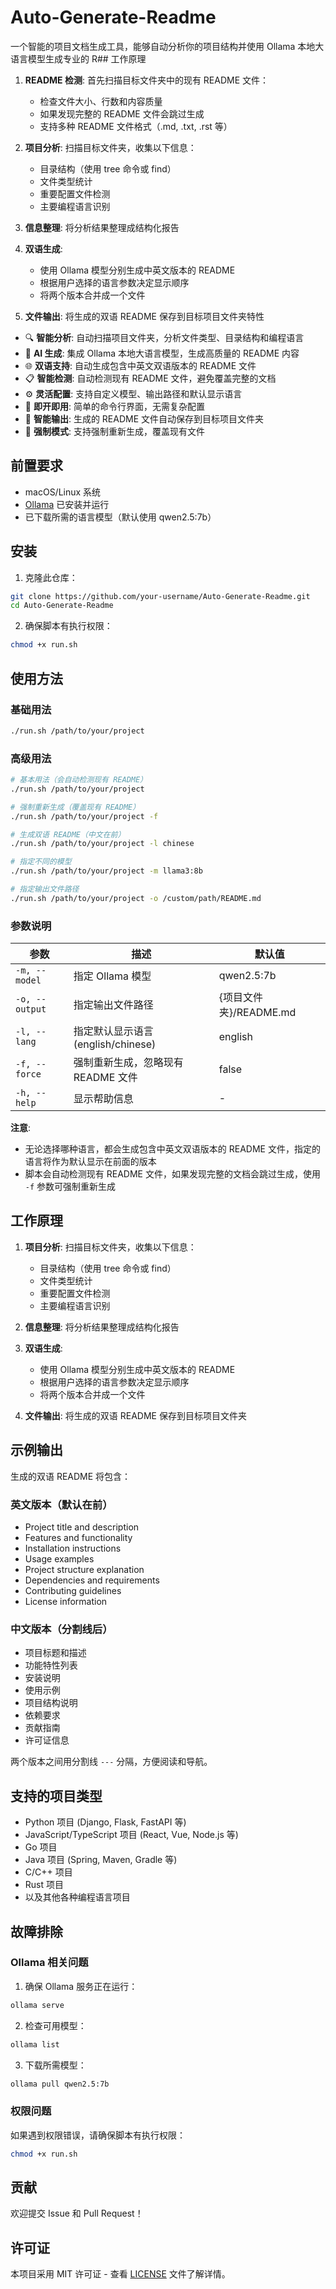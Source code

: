 # Auto-Generate-Readme

一个智能的项目文档生成工具，能够自动分析你的项目结构并使用 Ollama 本地大语言模型生成专业的 R## 工作原理

1. **README 检测**: 首先扫描目标文件夹中的现有 README 文件：
   - 检查文件大小、行数和内容质量
   - 如果发现完整的 README 文件会跳过生成
   - 支持多种 README 文件格式（.md, .txt, .rst 等）

2. **项目分析**: 扫描目标文件夹，收集以下信息：
   - 目录结构（使用 tree 命令或 find）
   - 文件类型统计
   - 重要配置文件检测
   - 主要编程语言识别

3. **信息整理**: 将分析结果整理成结构化报告

4. **双语生成**:
   - 使用 Ollama 模型分别生成中英文版本的 README
   - 根据用户选择的语言参数决定显示顺序
   - 将两个版本合并成一个文件

5. **文件输出**: 将生成的双语 README 保存到目标项目文件夹特性

- 🔍 **智能分析**: 自动扫描项目文件夹，分析文件类型、目录结构和编程语言
- 🤖 **AI 生成**: 集成 Ollama 本地大语言模型，生成高质量的 README 内容
- 🌐 **双语支持**: 自动生成包含中英文双语版本的 README 文件
- 📋 **智能检测**: 自动检测现有 README 文件，避免覆盖完整的文档
- ⚙️ **灵活配置**: 支持自定义模型、输出路径和默认显示语言
- 🎯 **即开即用**: 简单的命令行界面，无需复杂配置
- 📁 **智能输出**: 生成的 README 文件自动保存到目标项目文件夹
- 🔄 **强制模式**: 支持强制重新生成，覆盖现有文件

## 前置要求

- macOS/Linux 系统
- [Ollama](https://ollama.ai/) 已安装并运行
- 已下载所需的语言模型（默认使用 qwen2.5:7b）

## 安装

1. 克隆此仓库：
```bash
git clone https://github.com/your-username/Auto-Generate-Readme.git
cd Auto-Generate-Readme
```

2. 确保脚本有执行权限：
```bash
chmod +x run.sh
```

## 使用方法

### 基础用法

```bash
./run.sh /path/to/your/project
```

### 高级用法

```bash
# 基本用法（会自动检测现有 README）
./run.sh /path/to/your/project

# 强制重新生成（覆盖现有 README）
./run.sh /path/to/your/project -f

# 生成双语 README（中文在前）
./run.sh /path/to/your/project -l chinese

# 指定不同的模型
./run.sh /path/to/your/project -m llama3:8b

# 指定输出文件路径
./run.sh /path/to/your/project -o /custom/path/README.md
```

### 参数说明

| 参数 | 描述 | 默认值 |
|------|------|--------|
| `-m, --model` | 指定 Ollama 模型 | qwen2.5:7b |
| `-o, --output` | 指定输出文件路径 | {项目文件夹}/README.md |
| `-l, --lang` | 指定默认显示语言 (english/chinese) | english |
| `-f, --force` | 强制重新生成，忽略现有 README 文件 | false |
| `-h, --help` | 显示帮助信息 | - |

**注意**:
- 无论选择哪种语言，都会生成包含中英文双语版本的 README 文件，指定的语言将作为默认显示在前面的版本
- 脚本会自动检测现有 README 文件，如果发现完整的文档会跳过生成，使用 `-f` 参数可强制重新生成

## 工作原理

1. **项目分析**: 扫描目标文件夹，收集以下信息：
   - 目录结构（使用 tree 命令或 find）
   - 文件类型统计
   - 重要配置文件检测
   - 主要编程语言识别

2. **信息整理**: 将分析结果整理成结构化报告

3. **双语生成**:
   - 使用 Ollama 模型分别生成中英文版本的 README
   - 根据用户选择的语言参数决定显示顺序
   - 将两个版本合并成一个文件

4. **文件输出**: 将生成的双语 README 保存到目标项目文件夹

## 示例输出

生成的双语 README 将包含：

### 英文版本（默认在前）
- Project title and description
- Features and functionality
- Installation instructions
- Usage examples
- Project structure explanation
- Dependencies and requirements
- Contributing guidelines
- License information

### 中文版本（分割线后）
- 项目标题和描述
- 功能特性列表
- 安装说明
- 使用示例
- 项目结构说明
- 依赖要求
- 贡献指南
- 许可证信息

两个版本之间用分割线 `---` 分隔，方便阅读和导航。

## 支持的项目类型

- Python 项目 (Django, Flask, FastAPI 等)
- JavaScript/TypeScript 项目 (React, Vue, Node.js 等)
- Go 项目
- Java 项目 (Spring, Maven, Gradle 等)
- C/C++ 项目
- Rust 项目
- 以及其他各种编程语言项目

## 故障排除

### Ollama 相关问题

1. 确保 Ollama 服务正在运行：
```bash
ollama serve
```

2. 检查可用模型：
```bash
ollama list
```

3. 下载所需模型：
```bash
ollama pull qwen2.5:7b
```

### 权限问题

如果遇到权限错误，请确保脚本有执行权限：
```bash
chmod +x run.sh
```

## 贡献

欢迎提交 Issue 和 Pull Request！

## 许可证

本项目采用 MIT 许可证 - 查看 [LICENSE](LICENSE) 文件了解详情。
